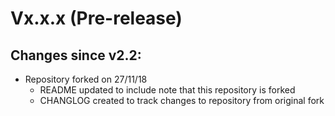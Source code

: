 # Vx.x.x (Pre-release)

## Changes since v2.2:

- Repository forked on 27/11/18
  - README updated to include note that this repository is forked
  - CHANGLOG created to track changes to repository from original fork
